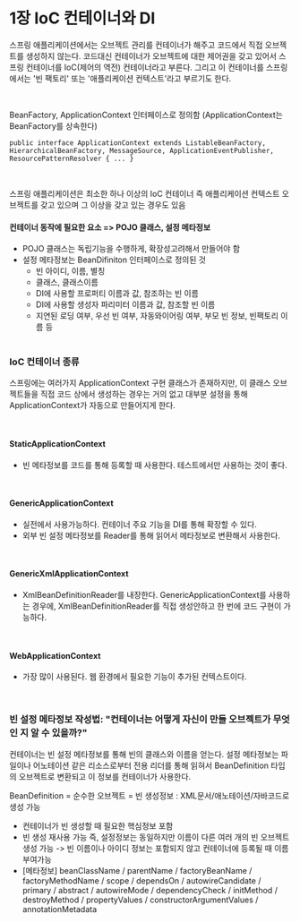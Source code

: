 # 1장 IoC 컨테이너와 DI



스프링 애플리케이션에서는 오브젝트 관리를 컨테이너가 해주고 코드에서 직접 오브젝트를 생성하지 않는다. 코드대신 컨테이너가 오브젝트에 대한 제어권을 갖고 있어서 스프링 컨테이너를 IoC(제어의 역전) 컨테이너라고 부른다. 그리고 이 컨테이너를 스프링에서는 '빈 팩토리' 또는 '애플리케이션 컨텍스트'라고 부르기도 한다. 

<br/>

BeanFactory, ApplicationContext 인터페이스로 정의함 (ApplicationContext는 BeanFactory를 상속한다)

```
public interface ApplicationContext extends ListableBeanFactory, HierarchicalBeanFactory, MessageSource, ApplicationEventPublisher, ResourcePatternResolver { ... }
```

<br/>

스프링 애플리케이션은 최소한 하나 이상의 IoC 컨테이너 즉 애플리케이션 컨텍스트 오브젝트를 갖고 있으며 그 이상을 갖고 있는 경우도 있음
<br/>

#### 컨테이너 동작에 필요한 요소 => POJO 클래스, 설정 메타정보

- POJO 클래스는 독립기능을 수행하게, 확장성고려해서 만들어야 함
- 설정 메타정보는 BeanDifiniton 인터페이스로 정의된 것
  - 빈 아이디, 이름, 별칭
  - 클래스, 클래스이름
  - DI에 사용할 프로퍼티 이름과 값, 참조하는 빈 이름
  - DI에 사용할 생성자 파리미터 이름과 값, 참조할 빈 이름
  - 지연된 로딩 여부, 우선 빈 여부, 자동와이어링 여부, 부모 빈 정보, 빈팩토리 이름 등 
  <br/>
  

### IoC 컨테이너 종류

스프링에는 여러가지 ApplicationContext 구현 클래스가 존재하지만, 이 클래스 오브젝트들을 직접 코드 상에서 생성하는 경우는 거의 없고 대부분 설정을 통해 ApplicationContext가 자동으로 만들어지게 한다. 

<br/>

#### StaticApplicationContext

- 빈 메타정보를 코드를 통해 등록할 때 사용한다. 테스트에서만 사용하는 것이 좋다. 

<br/>

#### GenericApplicationContext

- 실전에서 사용가능하다. 컨테이너 주요 기능을 DI를 통해 확장할 수 있다. 
- 외부 빈 설정 메타정보를 Reader를 통해 읽어서 메타정보로 변환해서 사용한다. 

<br/>

#### GenericXmlApplicationContext

- XmlBeanDefinitionReader를 내장한다. GenericApplicationContext를 사용하는 경우에, XmlBeanDefinitionReader를 직접 생성안하고 한 번에 코드 구현이 가능하다. 

<br/>

#### WebApplicationContext

- 가장 많이 사용된다. 웹 환경에서 필요한 기능이 추가된 컨텍스트이다. 

<br/>
  
### 빈 설정 메타정보 작성법: "컨테이너는 어떻게 자신이 만들 오브젝트가 무엇인 지 알 수 있을까?"

컨테이너는 빈 설정 메타정보를 통해 빈의 클래스와 이름을 얻는다. 설정 메타정보는 파일이나 어노테이션 같은 리소스로부터 전용 리더를 통해 읽혀서 BeanDefinition 타입의 오브젝트로 변환되고 이 정보를 컨테이너가 사용한다. 

BeanDefinition = 순수한 오브젝트 = 빈 생성정보 : XML문서/애노테이션/자바코드로 생성 가능

- 컨테이너가 빈 생성할 때 필요한 핵심정보 포함
- 빈 생성 재사용 가능 즉, 설정정보는 동일하지만 이름이 다른 여러 개의 빈 오브젝트 생성 가능 -> 빈 이름이나 아이디 정보는 포함되지 않고 컨테이너에 등록될 때 이름 부여가능
- [메타정보] beanClassName / parentName / factoryBeanName / factoryMethodName / scope / dependsOn / autowireCandidate / primary / abstract / autowireMode / dependencyCheck / initMethod / destroyMethod / propertyValues / constructorArgumentValues / annotationMetadata 

<br/>


